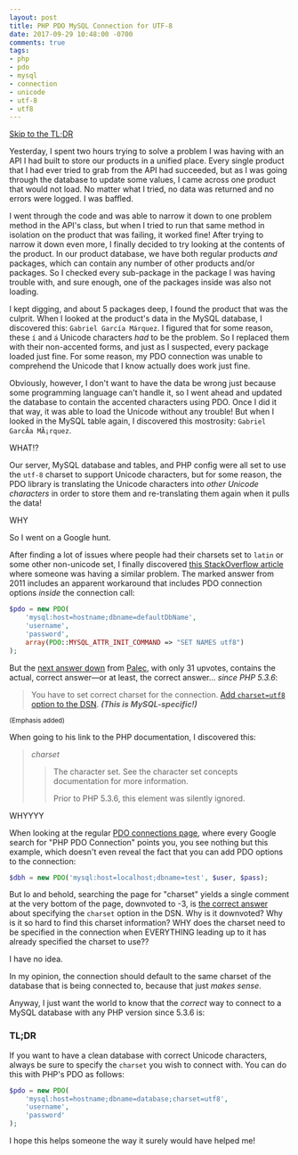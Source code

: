 ```yaml
---
layout: post
title: PHP PDO MySQL Connection for UTF-8
date: 2017-09-29 10:48:00 -0700
comments: true
tags:
- php
- pdo
- mysql
- connection
- unicode
- utf-8
- utf8
---
```

[Skip to the TL;DR](#tldr)

Yesterday, I spent two hours trying to solve a problem I was having with an API I had built to store our products in a unified place. Every single product that I had ever tried to grab from the API had succeeded, but as I was going through the database to update some values, I came across one product that would not load. No matter what I tried, no data was returned and no errors were logged. I was baffled.

I went through the code and was able to narrow it down to one problem method in the API's class, but when I tried to run that same method in isolation on the product that was failing, it worked fine! After trying to narrow it down even more, I finally decided to try looking at the contents of the product. In our product database, we have both regular products _and_ packages, which can contain any number of other products and/or packages. So I checked every sub-package in the package I was having trouble with, and sure enough, one of the packages inside was also not loading.

I kept digging, and about 5 packages deep, I found the product that was the culprit. When I looked at the product's data in the MySQL database, I discovered this: `Gabriel García Márquez`. I figured that for some reason, these `í` and `á` Unicode characters _had_ to be the problem. So I replaced them with their non-accented forms, and just as I suspected, every package loaded just fine. For some reason, my PDO connection was unable to comprehend the Unicode that I know actually does work just fine.

Obviously, however, I don't want to have the data be wrong just because some programming language can't handle it, so I went ahead and updated the database to contain the accented characters using PDO. Once I did it that way, it was able to load the Unicode without any trouble! But when I looked in the MySQL table again, I discovered this mostrosity: `Gabriel GarcÃ­a MÃ¡rquez`.

WHAT!?

Our server, MySQL database and tables, and PHP config were all set to use the `utf-8` charset to support Unicode characters, but for some reason, the PDO library is translating the Unicode characters into _other Unicode characters_ in order to store them and re-translating them again when it pulls the data!

WHY

So I went on a Google hunt.

After finding a lot of issues where people had their charsets set to `latin` or some other non-unicode set, I finally discovered [this StackOverflow article](https://stackoverflow.com/questions/4475548/pdo-mysql-and-broken-utf-8-encoding/21373793) where someone was having a similar problem. The marked answer from 2011 includes an apparent workaround that includes PDO connection options _inside_ the connection call:

```php
$pdo = new PDO( 
    'mysql:host=hostname;dbname=defaultDbName', 
    'username', 
    'password', 
    array(PDO::MYSQL_ATTR_INIT_COMMAND => "SET NAMES utf8") 
); 
```

But the [next answer down](https://stackoverflow.com/a/21373793) from [Palec](https://stackoverflow.com/users/2157640/palec), with only 31 upvotes, contains the actual, correct answer—or at least, the correct answer... _since PHP 5.3.6_:

> You have to set correct charset for the connection. [Add `charset=utf8` option to the DSN](http://php.net/manual/en/ref.pdo-mysql.connection.php). _**(This is MySQL-specific!)**_

<small>(Emphasis added)</small>

When going to his link to the PHP documentation, I discovered this:

> _charset_
> > The character set. See the character set concepts documentation for more information.
> > 
> > Prior to PHP 5.3.6, this element was silently ignored.

WHYYYY

When looking at the regular [PDO connections page](http://php.net/manual/en/pdo.connections.php), where every Google search for "PHP PDO Connection" points you, you see nothing but this example, which doesn't even reveal the fact that you can add PDO options to the connection:

```php
$dbh = new PDO('mysql:host=localhost;dbname=test', $user, $pass);
```

But lo and behold, searching the page for "charset" yields a single comment at the very bottom of the page, downvoted to -3, is [the correct answer](http://php.net/manual/en/pdo.connections.php#118267) about specifying the `charset` option in the DSN. Why is it downvoted? Why is it so hard to find this charset information? WHY does the charset need to be specified in the connection when EVERYTHING leading up to it has already specified the charset to use??

I have no idea.

In my opinion, the connection should default to the same charset of the database that is being connected to, because that just _makes sense_.

Anyway, I just want the world to know that the _correct_ way to connect to a MySQL database with any PHP version since 5.3.6 is:

### TL;DR
If you want to have a clean database with correct Unicode characters, always be sure to specify the `charset` you wish to connect with. You can do this with PHP's PDO as follows:

```php
$pdo = new PDO(
    'mysql:host=hostname;dbname=database;charset=utf8',
    'username',
    'password'
);
```

I hope this helps someone the way it surely would have helped me!
